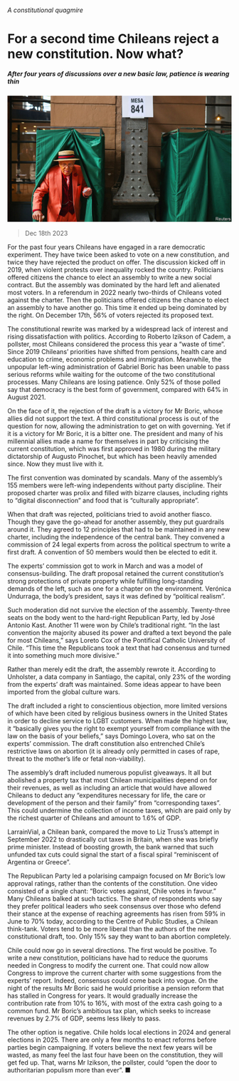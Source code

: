 ###### A constitutional quagmire

# For a second time Chileans reject a new constitution. Now what? 

##### After four years of discussions over a new basic law, patience is wearing thin 

![image](images/20231223_AMP001.jpg) 

> Dec 18th 2023 

For the past four years Chileans have engaged in a rare democratic experiment. They have twice been asked to vote on a new constitution, and twice they have rejected the product on offer. The discussion kicked off in 2019, when violent protests over inequality rocked the country. Politicians offered citizens the chance to elect an assembly to write a new social contract. But the assembly was dominated by the hard left and alienated most voters. In a referendum in 2022 nearly two-thirds of Chileans voted against the charter. Then the politicians offered citizens the chance to elect an assembly to have another go. This time it ended up being dominated by the right. On December 17th, 56% of voters rejected its proposed text.

The constitutional rewrite was marked by a widespread lack of interest and rising dissatisfaction with politics. According to Roberto Izikson of Cadem, a pollster, most Chileans considered the process this year a “waste of time”. Since 2019 Chileans’ priorities have shifted from pensions, health care and education to crime, economic problems and immigration. Meanwhile, the unpopular left-wing administration of Gabriel Boric has been unable to pass serious reforms while waiting for the outcome of the two constitutional processes. Many Chileans are losing patience. Only 52% of those polled say that democracy is the best form of government, compared with 64% in August 2021.

On the face of it, the rejection of the draft is a victory for Mr Boric, whose allies did not support the text. A third constitutional process is out of the question for now, allowing the administration to get on with governing. Yet if it is a victory for Mr Boric, it is a bitter one. The president and many of his millennial allies made a name for themselves in part by criticising the current constitution, which was first approved in 1980 during the military dictatorship of Augusto Pinochet, but which has been heavily amended since. Now they must live with it.

The first convention was dominated by scandals. Many of the assembly’s 155 members were left-wing independents without party discipline. Their proposed charter was prolix and filled with bizarre clauses, including rights to “digital disconnection” and food that is “culturally appropriate”.

When that draft was rejected, politicians tried to avoid another fiasco. Though they gave the go-ahead for another assembly, they put guardrails around it. They agreed to 12 principles that had to be maintained in any new charter, including the independence of the central bank. They convened a commission of 24 legal experts from across the political spectrum to write a first draft. A convention of 50 members would then be elected to edit it.

The experts’ commission got to work in March and was a model of consensus-building. The draft proposal retained the current constitution’s strong protections of private property while fulfilling long-standing demands of the left, such as one for a chapter on the environment. Verónica Undurraga, the body’s president, says it was defined by “political realism”.

Such moderation did not survive the election of the assembly. Twenty-three seats on the body went to the hard-right Republican Party, led by José Antonio Kast. Another 11 were won by Chile’s traditional right. “In the last convention the majority abused its power and drafted a text beyond the pale for most Chileans,” says Loreto Cox of the Pontifical Catholic University of Chile. “This time the Republicans took a text that had consensus and turned it into something much more divisive.”

Rather than merely edit the draft, the assembly rewrote it. According to Unholster, a data company in Santiago, the capital, only 23% of the wording from the experts’ draft was maintained. Some ideas appear to have been imported from the global culture wars. 

The draft included a right to conscientious objection, more limited versions of which have been cited by religious business owners in the United States in order to decline service to LGBT customers. When made the highest law, it “basically gives you the right to exempt yourself from compliance with the law on the basis of your beliefs,” says Domingo Lovera, who sat on the experts’ commission. The draft constitution also entrenched Chile’s restrictive laws on abortion (it is already only permitted in cases of rape, threat to the mother’s life or fetal non-viability). 

The assembly’s draft included numerous populist giveaways. It all but abolished a property tax that most Chilean municipalities depend on for their revenues, as well as including an article that would have allowed Chileans to deduct any “expenditures necessary for life, the care or development of the person and their family” from “corresponding taxes”. This could undermine the collection of income taxes, which are paid only by the richest quarter of Chileans and amount to 1.6% of GDP.

LarrainVial, a Chilean bank, compared the move to Liz Truss’s attempt in September 2022 to drastically cut taxes in Britain, when she was briefly prime minister. Instead of boosting growth, the bank warned that such unfunded tax cuts could signal the start of a fiscal spiral “reminiscent of Argentina or Greece”.

The Republican Party led a polarising campaign focused on Mr Boric’s low approval ratings, rather than the contents of the constitution. One video consisted of a single chant: “Boric votes against, Chile votes in favour.” Many Chileans balked at such tactics. The share of respondents who say they prefer political leaders who seek consensus over those who defend their stance at the expense of reaching agreements has risen from 59% in June to 70% today, according to the Centre of Public Studies, a Chilean think-tank. Voters tend to be more liberal than the authors of the new constitutional draft, too. Only 15% say they want to ban abortion completely. 

Chile could now go in several directions. The first would be positive. To write a new constitution, politicians have had to reduce the quorums needed in Congress to modify the current one. That could now allow Congress to improve the current charter with some suggestions from the experts’ report. Indeed, consensus could come back into vogue. On the night of the results Mr Boric said he would prioritise a pension reform that has stalled in Congress for years. It would gradually increase the contribution rate from 10% to 16%, with most of the extra cash going to a common fund. Mr Boric’s ambitious tax plan, which seeks to increase revenues by 2.7% of GDP, seems less likely to pass.

The other option is negative. Chile holds local elections in 2024 and general elections in 2025. There are only a few months to enact reforms before parties begin campaigning. If voters believe the next few years will be wasted, as many feel the last four have been on the constitution, they will get fed up. That, warns Mr Izikson, the pollster, could “open the door to authoritarian populism more than ever”. ■

